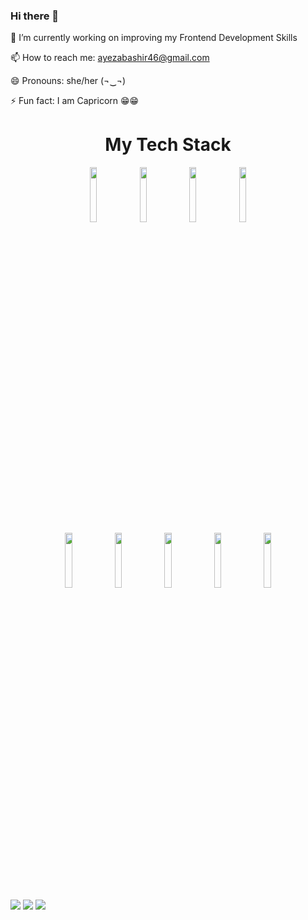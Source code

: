 ### Hi there 👋

<!--
**ayezabashir/ayezabashir** is a ✨ _special_ ✨ repository because its `README.md` (this file) appears on your GitHub profile.

Here are some ideas to get you started:

-->
🔭 I’m currently working on improving my Frontend Development Skills 

📫 How to reach me: ayezabashir46@gmail.com

😄 Pronouns: she/her (¬‿¬)

⚡ Fun fact: I am Capricorn 😁😁

<h1 align="center">My Tech Stack</h1>
<div align="center">
<code><img width="15%" src="https://www.vectorlogo.zone/logos/w3_html5/w3_html5-ar21.svg"></code>
<code><img width="15%" src="https://www.vectorlogo.zone/logos/w3_css/w3_css-ar21.svg"></code>
<code><img width="15%" src="https://www.vectorlogo.zone/logos/javascript/javascript-ar21.svg"></code>
<code><img width="15%" src="https://www.vectorlogo.zone/logos/reactjs/reactjs-ar21.svg"></code>
<br />
<code><img width="15%" src="https://www.vectorlogo.zone/logos/git-scm/git-scm-ar21.svg"></code>
<code><img width="15%" src="https://www.vectorlogo.zone/logos/github/github-ar21.svg"></code>
<code><img width="15%" src="https://www.vectorlogo.zone/logos/visualstudio_code/visualstudio_code-icon.svg"></code>
<code><img width="15%" src="https://www.vectorlogo.zone/logos/canva/canva-ar21.svg"></code>
<code><img width="15%" src="https://www.vectorlogo.zone/logos/adobe_illustrator/adobe_illustrator-ar21.svg"></code>
</div>
<img align="center" src="https://github-readme-stats.vercel.app/api?username=ayezabashir&show_icons=true&theme=dark"/>
<img align="center" src="https://github-readme-streak-stats.herokuapp.com/?user=ayezabashir&show_icons=true&theme=dark"/>
<img align="center" src="https://github-readme-stats.vercel.app/api/top-langs?username=ayezabashir&layout=compact"/>
